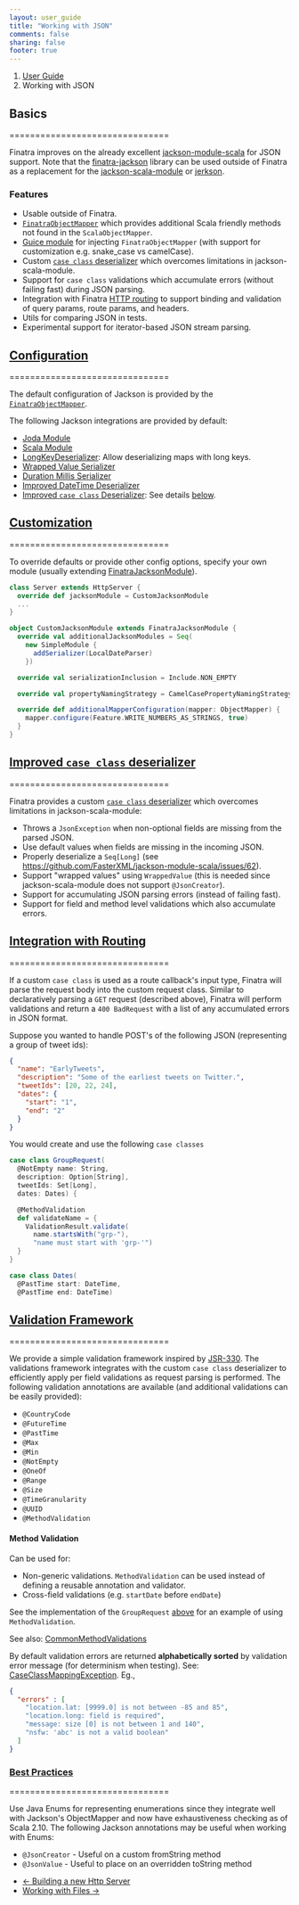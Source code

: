 ```yaml
---
layout: user_guide
title: "Working with JSON"
comments: false
sharing: false
footer: true
---
```


<ol class="breadcrumb">
  <li><a href="/finatra/user-guide">User Guide</a></li>
  <li class="active">Working with JSON</li>
</ol>

## Basics
===============================

Finatra improves on the already excellent [jackson-module-scala](https://github.com/FasterXML/jackson-module-scala) for JSON support. Note that the [finatra-jackson](https://github.com/twitter/finatra/tree/develop/jackson) library can be used outside of Finatra as a replacement for the [jackson-scala-module](https://github.com/FasterXML/jackson-module-scala) or [jerkson](https://github.com/codahale/jerkson).

### Features

* Usable outside of Finatra.
* [`FinatraObjectMapper`](https://github.com/twitter/finatra/blob/develop/jackson/src/main/scala/com/twitter/finatra/json/FinatraObjectMapper.scala) which provides additional Scala friendly methods not found in the `ScalaObjectMapper`.
* [Guice module](https://github.com/twitter/finatra/blob/develop/jackson/src/main/scala/com/twitter/finatra/json/modules/FinatraJacksonModule.scala) for injecting `FinatraObjectMapper` (with support for customization e.g. snake_case vs camelCase).
* Custom [`case class` deserializer](https://github.com/twitter/finatra/blob/develop/jackson/src/main/scala/com/twitter/finatra/json/internal/caseclass/jackson/FinatraCaseClassDeserializer.scala) which overcomes limitations in jackson-scala-module.
* Support for `case class` validations which accumulate errors (without failing fast) during JSON parsing.
* Integration with Finatra [HTTP routing](#routing-json) to support binding and validation of query params, route params, and headers.
* Utils for comparing JSON in tests.
* Experimental support for iterator-based JSON stream parsing.

## <a class="anchor" name="configuration" href="#configuration">Configuration</a>
===============================

The default configuration of Jackson is provided by the [`FinatraObjectMapper`](https://github.com/twitter/finatra/blob/develop/jackson/src/main/scala/com/twitter/finatra/json/FinatraObjectMapper.scala).

The following Jackson integrations are provided by default:

* [Joda Module](https://github.com/FasterXML/jackson-datatype-joda/blob/master/src/main/java/com/fasterxml/jackson/datatype/joda/JodaModule.java)
* [Scala Module](https://github.com/FasterXML/jackson-module-scala/blob/master/src/main/java/com/fasterxml/jackson/module/scala/ScalaModule.java)
* [LongKeyDeserializer](https://github.com/twitter/finatra/blob/develop/jackson/src/main/scala/com/twitter/finatra/json/internal/serde/LongKeyDeserializer.scala): Allow deserializing maps with long keys.
* [Wrapped Value Serializer](https://github.com/twitter/finatra/blob/develop/jackson/src/main/scala/com/twitter/finatra/json/internal/caseclass/wrapped/WrappedValueSerializer.scala)
* [Duration Millis Serializer](https://github.com/twitter/finatra/blob/develop/jackson/src/main/scala/com/twitter/finatra/json/internal/serde/DurationMillisSerializer.scala)
* [Improved DateTime Deserializer](https://github.com/twitter/finatra/blob/develop/jackson/src/main/scala/com/twitter/finatra/json/internal/serde/FinatraDatetimeDeserializer.scala)
* [Improved `case class` Deserializer](https://github.com/twitter/finatra/blob/develop/jackson/src/main/scala/com/twitter/finatra/json/internal/caseclass/jackson/FinatraCaseClassDeserializer.scala): See details [below](#case-class-deserializer).

## <a class="anchor" name="jackson-customization" href="#jackson-customization">Customization</a>
===============================

To override defaults or provide other config options, specify your own module (usually extending [FinatraJacksonModule](https://github.com/twitter/finatra/blob/develop/jackson/src/main/scala/com/twitter/finatra/json/modules/FinatraJacksonModule.scala)).

```scala
class Server extends HttpServer {
  override def jacksonModule = CustomJacksonModule
  ...
}

object CustomJacksonModule extends FinatraJacksonModule {
  override val additionalJacksonModules = Seq(
    new SimpleModule {
      addSerializer(LocalDateParser)
    })

  override val serializationInclusion = Include.NON_EMPTY

  override val propertyNamingStrategy = CamelCasePropertyNamingStrategy

  override def additionalMapperConfiguration(mapper: ObjectMapper) {
    mapper.configure(Feature.WRITE_NUMBERS_AS_STRINGS, true)
  }
}
```
<div></div>

## <a class="anchor" name="case-class-deserializer" href="#case-class-deserializer">Improved `case class` deserializer</a>
===============================

Finatra provides a custom [`case class` deserializer](https://github.com/twitter/finatra/blob/develop/jackson/src/main/scala/com/twitter/finatra/json/internal/caseclass/jackson/FinatraCaseClassDeserializer.scala) which overcomes limitations in jackson-scala-module:

* Throws a `JsonException` when non-optional fields are missing from the parsed JSON.
* Use default values when fields are missing in the incoming JSON.
* Properly deserialize a `Seq[Long]` (see https://github.com/FasterXML/jackson-module-scala/issues/62).
* Support "wrapped values" using `WrappedValue` (this is needed since jackson-scala-module does not support `@JsonCreator`).
* Support for accumulating JSON parsing errors (instead of failing fast).
* Support for field and method level validations which also accumulate errors.

## <a class="anchor" name="routing-json" href="#routing-json">Integration with Routing</a>
===============================

If a custom `case class` is used as a route callback's input type, Finatra will parse the request body into the custom request class. Similar to declaratively parsing a `GET` request (described above), Finatra will perform validations and return a `400 BadRequest` with a list of any accumulated errors in JSON format.

Suppose you wanted to handle POST's of the following JSON (representing a group of tweet ids):

```json
{
  "name": "EarlyTweets",
  "description": "Some of the earliest tweets on Twitter.",
  "tweetIds": [20, 22, 24],
  "dates": {
    "start": "1",
    "end": "2"
  }
}
```
<div></div>

You would create and use the following <a name="group-request-example">`case classes`</a>

```scala
case class GroupRequest(
  @NotEmpty name: String,
  description: Option[String],
  tweetIds: Set[Long],
  dates: Dates) {

  @MethodValidation
  def validateName = {
    ValidationResult.validate(
      name.startsWith("grp-"),
      "name must start with 'grp-'")
  }
}

case class Dates(
  @PastTime start: DateTime,
  @PastTime end: DateTime)
```
<div></div>

## <a class="anchor" name="validation-framework" href="#validation-framework">Validation Framework</a>
===============================

We provide a simple validation framework inspired by [JSR-330](https://github.com/google/guice/wiki/JSR330). The validations framework integrates with the custom `case class` deserializer to efficiently apply per field validations as request parsing is performed. The following validation annotations are available (and additional validations can be easily provided):

* `@CountryCode`
* `@FutureTime`
* `@PastTime`
* `@Max`
* `@Min`
* `@NotEmpty`
* `@OneOf`
* `@Range`
* `@Size`
* `@TimeGranularity`
* `@UUID`
* `@MethodValidation`

#### Method Validation

Can be used for:

* Non-generic validations. `MethodValidation` can be used instead of defining a reusable annotation and validator.
* Cross-field validations (e.g. `startDate` before `endDate`)

See the implementation of the `GroupRequest` [above](#group-request-example) for an example of using `MethodValidation`.

See also: [CommonMethodValidations](https://github.com/twitter/finatra/blob/develop/jackson/src/main/scala/com/twitter/finatra/validation/CommonMethodValidations.scala)

By default validation errors are returned **alphabetically sorted** by validation error message (for determinism when testing). See: [CaseClassMappingException](https://github.com/twitter/finatra/blob/develop/jackson/src/main/scala/com/twitter/finatra/json/internal/caseclass/exceptions/CaseClassMappingException.scala). Eg.,

```json
{
  "errors" : [
    "location.lat: [9999.0] is not between -85 and 85",
    "location.long: field is required",
    "message: size [0] is not between 1 and 140",
    "nsfw: 'abc' is not a valid boolean"
  ]
}
```

### <a class="anchor" name="json-best-practices" href="#json-best-practices">Best Practices</a>
===============================

Use Java Enums for representing enumerations since they integrate well with Jackson's ObjectMapper and now have exhaustiveness checking as of Scala 2.10. The following Jackson annotations may be useful when working with Enums:

* `@JsonCreator` - Useful on a custom fromString method
* `@JsonValue` - Useful to place on an overridden toString method

<nav>
  <ul class="pager">
    <li class="previous"><a href="/finatra/user-guide/build-new-http-server"><span aria-hidden="true">&larr;</span>&nbsp;Building&nbsp;a&nbsp;new&nbsp;Http&nbsp;Server</a></li>
    <li class="next"><a href="/finatra/user-guide/files">Working&nbsp;with&nbsp;Files&nbsp;<span aria-hidden="true">&rarr;</span></a></li>
  </ul>
</nav>
